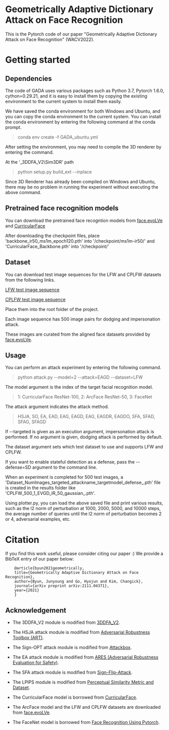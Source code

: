 
# Geometrically Adaptive Dictionary Attack on Face Recognition
This is the Pytorch code of our paper "Geometrically Adaptive Dictionary Attack on Face Recognition" (WACV2022). 


# Getting started

## Dependencies
The code of GADA uses various packages such as Python 3.7, Pytorch 1.6.0, cython=0.29.21, and it is easy to install them by copying the existing environment to the current system to install them easily. 

We have saved the conda environment for both Windows and Ubuntu, and you can copy the conda environment to the current system.
You can install the conda environment by entering the following command at the conda prompt.

> conda env create -f GADA_ubuntu.yml

After setting the environment, you may need to compile the 3D renderer by entering the command.

At the '_3DDFA_V2\Sim3DR' path

> python setup.py build_ext --inplace

Since 3D Renderer has already been compiled on Windows and Ubuntu, there may be no problem in running the experiment without executing the above command.

## Pretrained face recognition models
You can download the pretrained face recogntion models from [face.evoLVe](https://drive.google.com/drive/folders/1omzvXV_djVIW2A7I09DWMe9JR-9o_MYh) and [CurricularFace](https://github.com/HuangYG123/CurricularFace)

After downloading the checkpoint files, place 'backbone_ir50_ms1m_epoch120.pth' into '/checkpoint/ms1m-ir50/' and 'CurricularFace_Backbone.pth' into '/checkpoint/'



## Dataset
You can download test image sequences for the LFW and CPLFW datasets from the following links.

[LFW test image sequence](https://drive.google.com/file/d/1vbfS168AGiBCybxB0IUaMq6xsOtu5J75/view?usp=sharing)

[CPLFW test image sequence](https://drive.google.com/file/d/1CUtUoTkiILaogfxnqTAVsSPa_txS49p6/view?usp=sharing)

Place them into the root folder of the project.

Each image sequence has 500 image pairs for dodging and impersonation attack.

These images are curated from the aligned face datasets provided by [face.evoLVe](https://github.com/ZhaoJ9014/face.evoLVe).

## Usage

You can perform an attack experiment by entering the following command.

> python attack.py --model=2 --attack=EAGD --dataset=LFW

The model argument is the index of the target facial recognition model.
> 1: CurricularFace ResNet-100, 2: ArcFace ResNet-50, 3: FaceNet

The attack argument indicates the attack method.
> HSJA, SO, EA, EAD, EAG, EAGD, EAG, EAGDR, EAGDO, SFA, SFAD, SFAG, SFAGD

If --targeted is given as an execution argument, impersonation attack is performed. If no argument is given, dodging attack is performed by default.

The dataset argument sets which test dataset to use and supports LFW and CPLFW.

If you want to enable stateful detection as a defense, pass the --defense=SD argument to the command line.


When an experiment is completed for 500 test images,
a 'Dataset_NumImages_targeted_attackname_targetmodel_defense_.pth' file is created in the results folder like 'CPLFW_500_1_EVGD_IR_50_gaussian_.pth'.

Using plotter.py, you can load the above saved file and print various results, such as the l2 norm of perturbation at 1000, 2000, 5000, and 10000 steps, the average number of queries until the l2 norm of perturbation becomes 2 or 4, adversarial examples, etc.



# Citation
If you find this work useful, please consider citing our paper :)
We provide a BibTeX entry of our paper below:

```
    @article{byun2021geometrically,
    title={Geometrically Adaptive Dictionary Attack on Face Recognition},
    author={Byun, Junyoung and Go, Hyojun and Kim, Changick},
    journal={arXiv preprint arXiv:2111.04371},
    year={2021}
    }
```

## Acknowledgement

* The 3DDFA_V2 module is modified from [3DDFA_V2](https://github.com/cleardusk/3DDFA_V2).
* The HSJA attack module is modified from [Adversarial Robustness Toolbox (ART)](https://github.com/Trusted-AI/adversarial-robustness-toolbox).
* The Sign-OPT attack module is modified from [Attackbox](https://github.com/cmhcbb/attackbox).
* The EA attack module is modified from [ARES (Adversarial Robustness Evaluation for Safety)](https://github.com/thu-ml/ares/blob/main/ares/attack/evolutionary_worker.py).
* The SFA attack module is modified from [Sign-Flip-Attack](https://github.com/cwllenny/Sign-Flip-Attack).
* The LPIPS module is modified from [Perceptual Similarity Metric and Dataset](https://github.com/richzhang/PerceptualSimilarity).

* The CurricularFace model is borrowed from [CurricularFace](https://github.com/HuangYG123/CurricularFace).
* The ArcFace model and the LFW and CPLFW datasets are downloaded from [face.evoLVe](https://github.com/ZhaoJ9014/face.evoLVe).
* The FaceNet model is borrowed from [Face Recognition Using Pytorch](https://github.com/timesler/facenet-pytorch).


